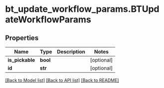 # bt_update_workflow_params.BTUpdateWorkflowParams

## Properties
Name | Type | Description | Notes
------------ | ------------- | ------------- | -------------
**is_pickable** | **bool** |  | [optional] 
**id** | **str** |  | [optional] 

[[Back to Model list]](../README.md#documentation-for-models) [[Back to API list]](../README.md#documentation-for-api-endpoints) [[Back to README]](../README.md)


